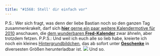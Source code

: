 ```yaml
---
title: "#1568: Stell' dir einfach vor"
---
```


P.S.:
Wer sich fragt, was denn der liebe Bastian noch so den ganzen Tag zusammenkrakelt, darf sich <a href="http://morast.twoday.net/stories/6118494/"><strong>hier</strong> gerne ein paar weitere Kalendermotive für 2010</a> anschauen, die <a href="http://www.fonflatter.de/kalender">dem wunderbaren <strong>Fred-Kalender</strong></a> zwar ähneln, aber trotzdem fetzen.
P.P.S.:
Und weil ich euch alle so lieb habe, kreierte ich noch ein kleines <a href="http://www.fonflatter.de/hintergrundbilder">Hintergrundbildchen</a>, das ab sofort unter <a href="http://www.fonflatter.de/geschenke"><strong>Geschenke</strong></a> in diversesten Größen herunterladbar ist.
<a href="http://www.fonflatter.de/hintergrundbilder"><img src="http://www.fonflatter.de/bilder/hg/huhu_400.png"></a>
Und so.
